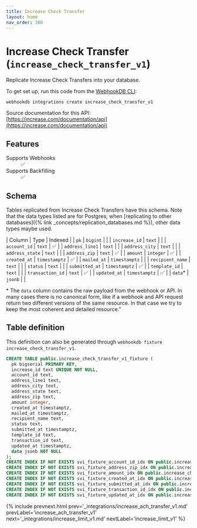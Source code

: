 ```yaml
---
title: Increase Check Transfer
layout: home
nav_order: 360
---
```


# Increase Check Transfer (`increase_check_transfer_v1`)

Replicate Increase Check Transfers into your database.

To get set up, run this code from the [WebhookDB CLI](https://webhookdb.com/terminal):
```
webhookdb integrations create increase_check_transfer_v1
```

Source documentation for this API: [https://increase.com/documentation/api](https://increase.com/documentation/api)

## Features

<dl>
<dt>Supports Webhooks</dt>
<dd>✅</dd>
<dt>Supports Backfilling</dt>
<dd>✅</dd>

</dl>

## Schema

Tables replicated from Increase Check Transfers have this schema.
Note that the data types listed are for Postgres;
when [replicating to other databases]({% link _concepts/replication_databases.md %}),
other data types maybe used.

| Column | Type | Indexed |
| `pk` | `bigint` |  |
| `increase_id` | `text` |  |
| `account_id` | `text` | ✅ |
| `address_line1` | `text` |  |
| `address_city` | `text` |  |
| `address_state` | `text` |  |
| `address_zip` | `text` | ✅ |
| `amount` | `integer` | ✅ |
| `created_at` | `timestamptz` | ✅ |
| `mailed_at` | `timestamptz` |  |
| `recipient_name` | `text` |  |
| `status` | `text` |  |
| `submitted_at` | `timestamptz` | ✅ |
| `template_id` | `text` |  |
| `transaction_id` | `text` | ✅ |
| `updated_at` | `timestamptz` | ✅ |
| `data`* | `jsonb` |  |

<span class="fs-3">* The `data` column contains the raw payload from the webhook or API.
In many cases there is no canonical form, like if a webhook and API request return
two different versions of the same resource.
In that case we try to keep the most coherent and detailed resource."</span>

## Table definition

This definition can also be generated through `webhookdb fixture increase_check_transfer_v1`.

```sql
CREATE TABLE public.increase_check_transfer_v1_fixture (
  pk bigserial PRIMARY KEY,
  increase_id text UNIQUE NOT NULL,
  account_id text,
  address_line1 text,
  address_city text,
  address_state text,
  address_zip text,
  amount integer,
  created_at timestamptz,
  mailed_at timestamptz,
  recipient_name text,
  status text,
  submitted_at timestamptz,
  template_id text,
  transaction_id text,
  updated_at timestamptz,
  data jsonb NOT NULL
);
CREATE INDEX IF NOT EXISTS svi_fixture_account_id_idx ON public.increase_check_transfer_v1_fixture (account_id);
CREATE INDEX IF NOT EXISTS svi_fixture_address_zip_idx ON public.increase_check_transfer_v1_fixture (address_zip);
CREATE INDEX IF NOT EXISTS svi_fixture_amount_idx ON public.increase_check_transfer_v1_fixture (amount);
CREATE INDEX IF NOT EXISTS svi_fixture_created_at_idx ON public.increase_check_transfer_v1_fixture (created_at);
CREATE INDEX IF NOT EXISTS svi_fixture_submitted_at_idx ON public.increase_check_transfer_v1_fixture (submitted_at);
CREATE INDEX IF NOT EXISTS svi_fixture_transaction_id_idx ON public.increase_check_transfer_v1_fixture (transaction_id);
CREATE INDEX IF NOT EXISTS svi_fixture_updated_at_idx ON public.increase_check_transfer_v1_fixture (updated_at);
```

{% include prevnext.html prev='_integrations/increase_ach_transfer_v1.md' prevLabel='increase_ach_transfer_v1' next='_integrations/increase_limit_v1.md' nextLabel='increase_limit_v1' %}
